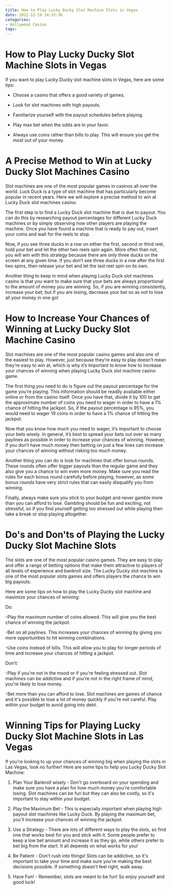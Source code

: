 ```yaml
---
title: How to Play Lucky Ducky Slot Machine Slots in Vegas
date: 2022-12-19 14:33:36
categories:
- Hollywood Casino
tags:
---
```



#  How to Play Lucky Ducky Slot Machine Slots in Vegas

If you want to play Lucky Ducky slot machine slots in Vegas, here are some tips:

- Choose a casino that offers a good variety of games.

- Look for slot machines with high payouts.

- Familiarize yourself with the payout schedules before playing.

- Play max bet when the odds are in your favor.

- Always use coins rather than bills to play. This will ensure you get the most out of your money.


#  A Precise Method to Win at Lucky Ducky Slot Machines Casino

Slot machines are one of the most popular games in casinos all over the world. Luck Duck is a type of slot machine that has particularly become popular in recent years. Here we will explore a precise method to win at Lucky Duck slot machines casino.

The first step is to find a Lucky Duck slot machine that is due to payout. You can do this by researching payout percentages for different Lucky Duck machines or by simply observing how other players are playing the machine. Once you have found a machine that is ready to pay out, insert your coins and wait for the reels to stop.

Now, if you see three ducks in a row on either the first, second or third reel, hold your bet and let the other two reels spin again. More often than not, you will win with this strategy because there are only three ducks on the screen at any given time. If you don’t see three ducks in a row after the first two spins, then release your bet and let the last reel spin on its own.

Another thing to keep in mind when playing Lucky Duck slot machines casino is that you want to make sure that your bets are always proportional to the amount of money you are winning. So, if you are winning consistently, increase your bet; but if you are losing, decrease your bet so as not to lose all your money in one go!

#  How to Increase Your Chances of Winning at Lucky Ducky Slot Machine Casino

Slot machines are one of the most popular casino games and also one of the easiest to play. However, just because they’re easy to play doesn’t mean they’re easy to win at, which is why it’s important to know how to increase your chances of winning when playing Lucky Duck slot machine casino game.

The first thing you need to do is figure out the payout percentage for the game you’re playing. This information should be readily available either online or from the casino itself. Once you have that, divide it by 100 to get the approximate number of coins you need to wager in order to have a 1% chance of hitting the jackpot. So, if the payout percentage is 95%, you would need to wager 19 coins in order to have a 1% chance of hitting the jackpot.

Now that you know how much you need to wager, it’s important to choose your bets wisely. In general, it’s best to spread your bets out over as many paylines as possible in order to increase your chances of winning. However, if you don’t have much money then betting on just a few lines can increase your chances of winning without risking too much money.

Another thing you can do is look for machines that offer bonus rounds. These rounds often offer bigger payouts than the regular game and they also give you a chance to win even more money. Make sure you read the rules for each bonus round carefully before playing, however, as some bonus rounds have very strict rules that can easily disqualify you from winning.

Finally, always make sure you stick to your budget and never gamble more than you can afford to lose. Gambling should be fun and exciting, not stressful, so if you find yourself getting too stressed out while playing then take a break or stop playing altogether.

#  Do's and Don'ts of Playing the Lucky Ducky Slot Machine Slots

The slots are one of the most popular casino games. They are easy to play and offer a range of betting options that make them attractive to players of all levels of experience and bankroll size. The Lucky Ducky slot machine is one of the most popular slots games and offers players the chance to win big payouts.

Here are some tips on how to play the Lucky Ducky slot machine and maximize your chances of winning:

Do:

-Play the maximum number of coins allowed. This will give you the best chance of winning the jackpot.

-Bet on all paylines. This increases your chances of winning by giving you more opportunities to hit winning combinations.

-Use coins instead of bills. This will allow you to play for longer periods of time and increase your chances of hitting a jackpot.

Don't:

-Play if you're not in the mood or if you're feeling stressed out. Slot machines can be addictive and if you're not in the right frame of mind, you're likely to lose money.

-Bet more than you can afford to lose. Slot machines are games of chance and it's possible to lose a lot of money quickly if you're not careful. Play within your budget to avoid going into debt.

#  Winning Tips for Playing Lucky Ducky Slot Machine Slots in Las Vegas

If you're looking to up your chances of winning big when playing the slots in Las Vegas, look no further! Here are some tips to help you Lucky Ducky Slot Machine:

1. Plan Your Bankroll
 wisely - Don't go overboard on your spending and make sure you have a plan for how much money you're comfortable losing. Slot machines can be fun but they can also be costly, so it's important to stay within your budget.

2. Play the Maximum Bet - This is especially important when playing high payout slot machines like Lucky Duck. By playing the maximum bet, you'll increase your chances of winning the jackpot.

3. Use a Strategy - There are lots of different ways to play the slots, so find one that works best for you and stick with it. Some people prefer to keep a low bet amount and increase it as they go, while others prefer to bet big from the start. It all depends on what works for you!

4. Be Patient - Don't rush into things! Slots can be addictive, so it's important to take your time and make sure you're making the best decisions possible. If something doesn't feel right, walk away.

5. Have Fun! - Remember, slots are meant to be fun! So enjoy yourself and good luck!